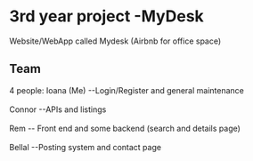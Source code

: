 # 3rd year project -MyDesk

Website/WebApp called Mydesk (Airbnb for office space)

## Team
4 people:
Ioana (Me) --Login/Register and general maintenance
<br></br>
Connor --APIs and listings
<br></br>
Rem -- Front end and some backend (search and details page)
<br></br>
Bellal --Posting system and contact page
